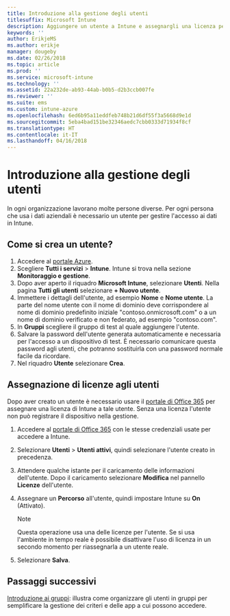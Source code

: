 ```yaml
---
title: Introduzione alla gestione degli utenti
titlesuffix: Microsoft Intune
description: Aggiungere un utente a Intune e assegnargli una licenza per consentire l'accesso alle risorse aziendali nei dispositivi mobili.
keywords: ''
author: ErikjeMS
ms.author: erikje
manager: dougeby
ms.date: 02/26/2018
ms.topic: article
ms.prod: ''
ms.service: microsoft-intune
ms.technology: ''
ms.assetid: 22a232de-ab93-44ab-b0b5-d2b3ccb007fe
ms.reviewer: ''
ms.suite: ems
ms.custom: intune-azure
ms.openlocfilehash: 6ed6b95a11eddfeb748b21d6df55f3a5668d9e1d
ms.sourcegitcommit: 5eba4bad151be32346aedc7cbb0333d71934f8cf
ms.translationtype: HT
ms.contentlocale: it-IT
ms.lasthandoff: 04/16/2018
---
```

# <a name="get-started-managing-users"></a>Introduzione alla gestione degli utenti

In ogni organizzazione lavorano molte persone diverse. Per ogni persona che usa i dati aziendali è necessario un utente per gestire l'accesso ai dati in Intune.

## <a name="how-do-i-create-a-user"></a>Come si crea un utente?

1. Accedere al [portale Azure](https://portal.azure.com).
2. Scegliere **Tutti i servizi** > **Intune**. Intune si trova nella sezione **Monitoraggio e gestione**.
3. Dopo aver aperto il riquadro **Microsoft Intune**, selezionare **Utenti**. Nella pagina **Tutti gli utenti** selezionare **+ Nuovo utente**.
4. Immettere i dettagli dell'utente, ad esempio **Nome** e **Nome utente**. La parte del nome utente con il nome di dominio deve corrispondere al nome di dominio predefinito iniziale "contoso.onmicrosoft.com" o a un nome di dominio verificato e non federato, ad esempio "contoso.com".
5. In **Gruppi** scegliere il gruppo di test al quale aggiungere l'utente.
6. Salvare la password dell'utente generata automaticamente e necessaria per l'accesso a un dispositivo di test. È necessario comunicare questa password agli utenti, che potranno sostituirla con una password normale facile da ricordare.
7. Nel riquadro **Utente** selezionare **Crea**.

## <a name="assigning-licenses-to-users"></a>Assegnazione di licenze agli utenti

Dopo aver creato un utente è necessario usare il [portale di Office 365](http://go.microsoft.com/fwlink/p/?LinkId=698854) per assegnare una licenza di Intune a tale utente. Senza una licenza l'utente non può registrare il dispositivo nella gestione.

1. Accedere al [portale di Office 365](http://go.microsoft.com/fwlink/p/?LinkId=698854) con le stesse credenziali usate per accedere a Intune.
2. Selezionare **Utenti** > **Utenti attivi**, quindi selezionare l'utente creato in precedenza.
3. Attendere qualche istante per il caricamento delle informazioni dell'utente. Dopo il caricamento selezionare **Modifica** nel pannello **Licenze** dell'utente.
4. Assegnare un **Percorso** all'utente, quindi impostare Intune su **On** (Attivato).

   > [!NOTE]
   > Questa operazione usa una delle licenze per l'utente. Se si usa l'ambiente in tempo reale è possibile disattivare l'uso di licenza in un secondo momento per riassegnarla a un utente reale.

5. Selezionare **Salva**.

## <a name="next-steps"></a>Passaggi successivi

[Introduzione ai gruppi](get-started-groups.md): illustra come organizzare gli utenti in gruppi per semplificare la gestione dei criteri e delle app a cui possono accedere.
